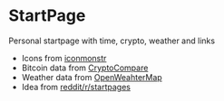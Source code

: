 # StartPage
Personal startpage with time, crypto, weather and links


- Icons from [iconmonstr](https://iconmonstr.com/)
- Bitcoin data from [CryptoCompare](https://www.cryptocompare.com/)
- Weather data from [OpenWeahterMap](https://openweathermap.org/)
- Idea from [reddit/r/startpages](https://www.reddit.com/r/startpages/)
